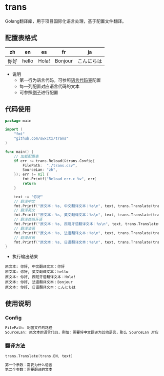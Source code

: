 # trans
Golang翻译库，用于项目国际化语言处理，基于配置文件翻译。

## 配置表格式

|  zh | en  | es  |  fr | ja  |
| ------------ | ------------ | ------------ | ------------ | ------------ |
| 你好  |  hello | Hola!  |  Bonjour |  こんにちは |

- 说明
  - 第一行为语言代码，可参照[语言代码表](http://www.lingoes.net/zh/translator/langcode.htm)配置
  - 每一列配置对应语言代码的文本
  - 可参照[例子](./example/trans.csv)进行配置

## 代码使用

```go
package main

import (
	"fmt"
	"github.com/swxctx/trans"
)

func main() {
	// 加载配置表
	if err := trans.Reload(&trans.Config{
		FilePath:  "./trans.csv",
		SourceLan: "zh",
	}); err != nil {
		fmt.Printf("Reload err-> %v", err)
		return
	}

	text := "你好"
	// 翻译中文
	fmt.Printf("原文本: %s, 中文翻译文本：%s\n", text, trans.Translate(trans.ZH, text))
	// 翻译英文
	fmt.Printf("原文本: %s, 英文翻译文本：%s\n", text, trans.Translate(trans.EN, text))
	// 翻译西班牙语
	fmt.Printf("原文本: %s, 西班牙语翻译文本：%s\n", text, trans.Translate(trans.ES, text))
	// 翻译法语
	fmt.Printf("原文本: %s, 法语翻译文本：%s\n", text, trans.Translate(trans.FR, text))
	// 翻译日语
	fmt.Printf("原文本: %s, 日语翻译文本：%s\n", text, trans.Translate(trans.JA, text))
}
```

- 执行输出结果

```shell
原文本: 你好, 中文翻译文本：你好
原文本: 你好, 英文翻译文本：hello
原文本: 你好, 西班牙语翻译文本：Hola!
原文本: 你好, 法语翻译文本：Bonjour
原文本: 你好, 日语翻译文本：こんにちは
```

## 使用说明

### Config

```go
FilePath: 配置文件的路径
SourceLan: 原文本的语言代码，例如：需要将中文翻译为其他语言，那么 SourceLan 对应值得为 zh，如果是将英语翻译为其他语言，那么值为 en
```

### 翻译方法

```go
trans.Translate(trans.EN, text)

第一个参数：需要为什么语言
第二个参数：需要翻译的文本
```
